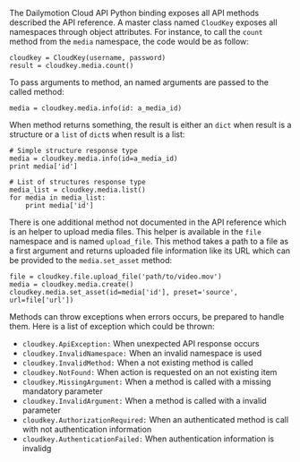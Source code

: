 The Dailymotion Cloud API Python binding exposes all API methods described the API reference. A
master class named `CloudKey` exposes all namespaces through object attributes. For
instance, to call the `count` method from the `media` namespace, the code
would be as follow:

    cloudkey = CloudKey(username, password)
    result = cloudkey.media.count()

To pass arguments to method, an named arguments are passed to the called method:

    media = cloudkey.media.info(id: a_media_id)

When method returns something, the result is either an `dict` when result is
a structure or a `list` of `dict`s when result is a list:

    # Simple structure response type
    media = cloudkey.media.info(id=a_media_id)
    print media['id']

    # List of structures response type
    media_list = cloudkey.media.list()
    for media in media_list:
        print media['id']

There is one additional method not documented in the API reference which is an helper to upload
media files. This helper is available in the `file` namespace and is named `upload_file`. This
method takes a path to a file as a first argument and returns uploaded file information like its URL
which can be provided to the `media.set_asset` method:

    file = cloudkey.file.upload_file('path/to/video.mov')
    media = cloudkey.media.create()
    cloudkey.media.set_asset(id=media['id'], preset='source', url=file['url'])

Methods can throw exceptions when errors occurs, be prepared to handle them. Here is a list of
exception which could be thrown:

- `cloudkey.ApiException:` When unexpected API response occurs
- `cloudkey.InvalidNamespace:` When an invalid namespace is used
- `cloudkey.InvalidMethod:` When a not existing method is called
- `cloudkey.NotFound:` When action is requested on an not existing item
- `cloudkey.MissingArgument:` When a method is called with a missing mandatory parameter
- `cloudkey.InvalidArgument:` When a method is called with a invalid parameter
- `cloudkey.AuthorizationRequired:` When an authenticated method is call with not authentication information
- `cloudkey.AuthenticationFailed:` When authentication information is invalidg
